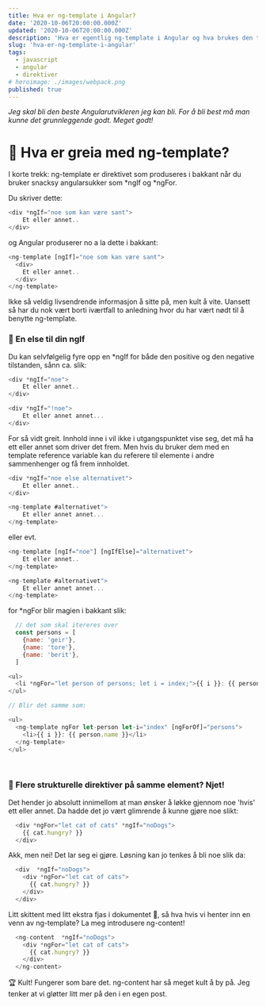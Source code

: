 ```yaml
---
title: Hva er ng-template i Angular?
date: '2020-10-06T20:00:00.000Z'
updated: '2020-10-06T20:00:00.000Z'
description: 'Hva er egentlig ng-template i Angular og hva brukes den til?'
slug: 'hva-er-ng-template-i-angular'
tags:
  - javascript
  - angular
  - direktiver
# heroimage: ./images/webpack.png
published: true
---
```


_Jeg skal bli den beste Angularutvikleren jeg kan bli. For å bli best må man kunne det grunnleggende godt. Meget godt!_

# 🤔 Hva er greia med ng-template?

I korte trekk: ng-template er direktivet som produseres i bakkant når du bruker snacksy angularsukker som \*ngIf og \*ngFor.

Du skriver dette:

```javascript
<div *ngIf="noe som kan være sant">
    Et eller annet..
</div>
```

og Angular produserer no a la dette i bakkant:

```javascript
<ng-template [ngIf]="noe som kan være sant">
  <div>
    Et eller annet..
  </div>
</ng-template>
```

Ikke så veldig livsendrende informasjon å sitte på, men kult å vite. Uansett så har du nok vært borti iværtfall to anledning hvor du har vært nødt til å benytte ng-template.

### 🔀 En else til din ngIf

Du kan selvfølgelig fyre opp en \*ngIf for både den positive og den negative tilstanden, sånn ca. slik:

```javascript
<div *ngIf="noe">
    Et eller annet..
</div>

<div *ngIf="!noe">
    Et eller annet annet...
</div>
```

For så vidt greit. Innhold inne i <ng-template></ng-template> vil ikke i utgangspunktet vise seg, det må ha ett eller annet som driver det frem. Men hvis du bruker dem med en template reference variable kan du referere til elemente i andre sammenhenger og få frem innholdet.

```javascript
<div *ngIf="noe else alternativet">
    Et eller annet..
</div>

<ng-template #alternativet">
    Et eller annet annet...
</ng-template>
```

eller evt.

```javascript
<ng-template [ngIf="noe"] [ngIfElse]="alternativet">
    Et eller annet..
</ng-template>

<ng-template #alternativet">
    Et eller annet annet...
</ng-template>
```

for \*ngFor blir magien i bakkant slik:

```javascript
  // det som skal itereres over
  const persons = [
    {name: 'geir'},
    {name: 'tore'},
    {name: 'berit'},
  ]

<ul>
  <li *ngFor="let person of persons; let i = index;">{{ i }}: {{ person.name }}</li>
</ul>

// Blir det samme som:

<ul>
  <ng-template ngFor let-person let-i="index" [ngForOf]="persons">
    <li>{{ i }}: {{ person.name }}</li>
  </ng-template>
</ul>
```

<br />

### 🛑 Flere strukturelle direktiver på samme element? Njet!

Det hender jo absolutt innimellom at man ønsker å løkke gjennom noe 'hvis' ett eller annet. Da hadde det jo vært glimrende å kunne gjøre noe slikt:

```javascript
  <div *ngFor="let cat of cats" *ngIf="noDogs">
    {{ cat.hungry? }}
  </div>
```

Akk, men nei! Det lar seg ei gjøre. Løsning kan jo tenkes å bli noe slik da:

```javascript
  <div  *ngIf="noDogs">
    <div *ngFor="let cat of cats">
      {{ cat.hungry? }}
    </div>
  </div>
```

Litt skittent med litt ekstra fjas i dokumentet 🚯, så hva hvis vi henter inn en venn av ng-template? La meg introdusere ng-content!

```javascript
  <ng-content  *ngIf="noDogs">
    <div *ngFor="let cat of cats">
      {{ cat.hungry? }}
    </div>
  </ng-content>
```

🏆 Kult! Fungerer som bare det. ng-content har så meget kult å by på. Jeg tenker at vi gløtter litt mer på den i en egen post.
